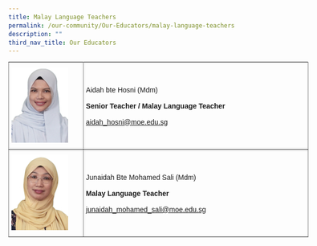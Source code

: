 ```yaml
---
title: Malay Language Teachers
permalink: /our-community/Our-Educators/malay-language-teachers
description: ""
third_nav_title: Our Educators
---
```

<style type="text/css">
.tg  {border-collapse:collapse;border-spacing:0;margin:0px auto;}
.tg td{border-color:black;border-style:solid;border-width:1px;font-family:Arial, sans-serif;font-size:14px;
  overflow:hidden;padding:10px 5px;word-break:normal;}
.tg th{border-color:black;border-style:solid;border-width:1px;font-family:Arial, sans-serif;font-size:14px;
  font-weight:normal;overflow:hidden;padding:10px 5px;word-break:normal;}
.tg .tg-lboi{border-color:inherit;text-align:left;vertical-align:middle}
.tg .tg-0pky{border-color:inherit;text-align:left;vertical-align:top}
</style>
<table class="tg" style="undefined;table-layout: fixed; width: 598px">
<colgroup>
<col style="width: 149px">
<col style="width: 449px">
</colgroup>
<tbody>
  <tr>
    <td class="tg-0pky"><img src="/images/2Mdm-Aidah-Hosni.jpeg"></td>
    <td class="tg-lboi"><span style="font-weight:inherit;font-style:inherit">Aidah bte Hosni (Mdm)</span><br><br><span style="font-weight:700;font-style:inherit">Senior Teacher / Malay Language Teacher</span><br><br><a href="mailto:aidah_hosni@moe.edu.sg" target="_blank" rel="noopener noreferrer"><span style="font-weight:inherit;font-style:inherit">aidah_hosni@moe.edu.sg</span></a></td>
  </tr>
  <tr>
    <td class="tg-0pky"><img src="/images/2Mdm-Junaidah-Bte-Mohamed-Sali.jpeg"></td>
    <td class="tg-lboi"><span style="font-weight:inherit;font-style:inherit">Junaidah Bte Mohamed Sali (Mdm)</span><br><br><span style="font-weight:700;font-style:inherit">Malay Language Teacher</span><br><br><a href="mailto:junaidah_mohamed_sali@moe.edu.sg" target="_blank" rel="noopener noreferrer"><span style="font-weight:inherit;font-style:inherit">junaidah_mohamed_sali@moe.edu.sg</span></a></td>
  </tr>
</tbody>
</table>